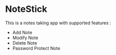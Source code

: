 # NoteStick

This is a notes taking app with supported features :
- Add Note
- Modify Note
- Delete Note
- Password Protect Note

